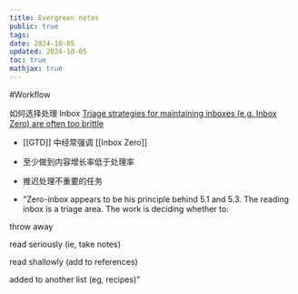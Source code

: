 ```yaml
---
title: Evergreen notes
public: true
tags:
date: 2024-10-05
updated: 2024-10-05
toc: true
mathjax: true
---
```


#Workflow

如何选择处理 Inbox  [Triage strategies for maintaining inboxes (e.g. Inbox Zero) are often too brittle](https://notes.andymatuschak.org/z8aZybuJJopS5fL7TnPou2JcmCsBUJeqirbBh)

  + [[GTD]] 中经常强调 [[Inbox Zero]]

  + 至少做到内容增长率低于处理率

  + 推迟处理不重要的任务

  + "Zero-inbox appears to be his principle behind 5.1 and 5.3. The reading inbox is a triage area. The work is deciding whether to:

throw away

read seriously (ie, take notes)

read shallowly (add to references)

added to another list (eg, recipes)"


